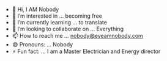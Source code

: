 - 👋 Hi, I AM Nobody
- 👀 I’m interested in ... becoming free
- 🌱 I’m currently learning ... to translate
- 💞️ I’m looking to collaborate on ... Everything
- 📫 How to reach me ... nobody@eyeamnobody.com
- 😄 Pronouns: ... Nobody
- ⚡ Fun fact: ... I am a Master Electrician and Energy director

<!---
1M-D-1/1M-D-1 is a ✨ special ✨ repository because its `README.md` (this file) appears on your GitHub profile.
You can click the Preview link to take a look at your changes.
--->
